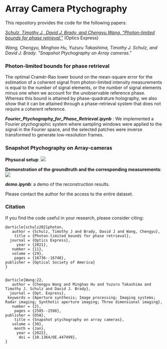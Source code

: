 # Array Camera Ptychography

This repository provides the code for the following papers:

[*Schulz, Timothy J., David J. Brady, and Chengyu Wang. "Photon-limited bounds for phase retrieval."*](https://doi.org/10.1364/OE.425796) (Optics Express)

*Wang, Chengyu, Minghao Hu, Yuzuru Takashima, Timothy J. Schulz, and David J. Brady. "Snapshot Ptychography on Array cameras."*

### Photon-limited bounds for phase retrieval
The optimal Cramér-Rao lower bound on the mean-square error for the estimation of a coherent signal from photon-limited intensity measurements is equal to the number of signal elements, or the number of signal elements minus one when we account for the unobservable reference phase. Whereas this bound is attained by phase-quadrature holography, we also show that it can be attained through a phase-retrieval system that does not require a coherent reference. 

***Fourier_Ptychography_for_Phase_Retrieval.ipynb*** : We implemented a Fourier ptychographic system where sampling windows were applied to the signal in the Fourier space, and the selected patches were inverse transformed to generate low-resolution frames. 

### Snapshot Ptychography on Array-cameras

**Physucal setup**:
![](https://github.com/djbradyAtOpticalSciencesArizona/arrayCameraFourierPtychography/blob/main/proto_system.png)

**Demonstration of the groundtruth and the corresponding measurements**:
![](https://github.com/djbradyAtOpticalSciencesArizona/arrayCameraFourierPtychography/blob/main/sample_measurement.gif)

***demo.ipynb***: a demo of the reconstruction results.

Please contact the author for the access to the entire dataset.

### Citation
If you find the code useful in your research, please consider citing:

    @article{schulz2021photon,
       author = {Schulz, Timothy J and Brady, David J and Wang, Chengyu},
        title = {Photon-limited bounds for phase retrieval},
      journal = {Optics Express},
         year = {2021},
       number = {11},
       volume = {29},
        pages = {16736--16748},
    publisher = {Optical Society of America}
    }
    
    
    @article{Wang:22,
       author = {Chengyu Wang and Minghao Hu and Yuzuru Takashima and Timothy J. Schulz and David J. Brady},
      journal = {Opt. Express},
     keywords = {Aperture synthesis; Image processing; Imaging systems; Radar imaging; Synthetic aperture imaging; Three dimensional imaging},
       number = {2},
        pages = {2585--2598},
    publisher = {OSA},
        title = {Snapshot ptychography on array cameras},
       volume = {30},
        month = {Jan},
         year = {2022},
          doi = {10.1364/OE.447499},
    }



